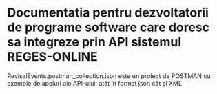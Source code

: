 # Documentatia pentru dezvoltatorii de programe software care doresc sa integreze prin API sistemul REGES-ONLINE

RevisalEvents.postman_collection.json este un proiect de POSTMAN cu exemple de apeluri ale API-ului, atât în format json cât și XML
